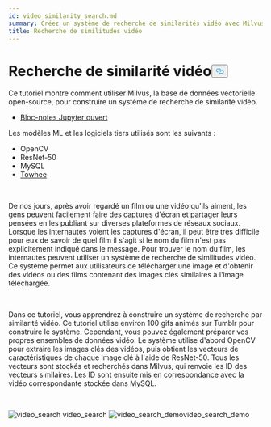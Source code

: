 ```yaml
---
id: video_similarity_search.md
summary: Créez un système de recherche de similarités vidéo avec Milvus.
title: Recherche de similitudes vidéo
---
```

<h1 id="Video-Similarity-Search" class="common-anchor-header">Recherche de similarité vidéo<button data-href="#Video-Similarity-Search" class="anchor-icon" translate="no">
      <svg translate="no"
        aria-hidden="true"
        focusable="false"
        height="20"
        version="1.1"
        viewBox="0 0 16 16"
        width="16"
      >
        <path
          fill="#0092E4"
          fill-rule="evenodd"
          d="M4 9h1v1H4c-1.5 0-3-1.69-3-3.5S2.55 3 4 3h4c1.45 0 3 1.69 3 3.5 0 1.41-.91 2.72-2 3.25V8.59c.58-.45 1-1.27 1-2.09C10 5.22 8.98 4 8 4H4c-.98 0-2 1.22-2 2.5S3 9 4 9zm9-3h-1v1h1c1 0 2 1.22 2 2.5S13.98 12 13 12H9c-.98 0-2-1.22-2-2.5 0-.83.42-1.64 1-2.09V6.25c-1.09.53-2 1.84-2 3.25C6 11.31 7.55 13 9 13h4c1.45 0 3-1.69 3-3.5S14.5 6 13 6z"
        ></path>
      </svg>
    </button></h1><p>Ce tutoriel montre comment utiliser Milvus, la base de données vectorielle open-source, pour construire un système de recherche de similarité vidéo.</p>
<ul>
<li><a href="https://github.com/towhee-io/examples/tree/main/video/reverse_video_search">Bloc-notes Jupyter ouvert</a></li>
</ul>
<p>Les modèles ML et les logiciels tiers utilisés sont les suivants :</p>
<ul>
<li>OpenCV</li>
<li>ResNet-50</li>
<li>MySQL</li>
<li><a href="https://towhee.io/">Towhee</a></li>
</ul>
<p><br/></p>
<p>De nos jours, après avoir regardé un film ou une vidéo qu'ils aiment, les gens peuvent facilement faire des captures d'écran et partager leurs pensées en les publiant sur diverses plateformes de réseaux sociaux. Lorsque les internautes voient les captures d'écran, il peut être très difficile pour eux de savoir de quel film il s'agit si le nom du film n'est pas explicitement indiqué dans le message. Pour trouver le nom du film, les internautes peuvent utiliser un système de recherche de similitudes vidéo. Ce système permet aux utilisateurs de télécharger une image et d'obtenir des vidéos ou des films contenant des images clés similaires à l'image téléchargée.</p>
<p><br/></p>
<p>Dans ce tutoriel, vous apprendrez à construire un système de recherche par similarité vidéo. Ce tutoriel utilise environ 100 gifs animés sur Tumblr pour construire le système. Cependant, vous pouvez également préparer vos propres ensembles de données vidéo. Le système utilise d'abord OpenCV pour extraire les images clés des vidéos, puis obtient les vecteurs de caractéristiques de chaque image clé à l'aide de ResNet-50. Tous les vecteurs sont stockés et recherchés dans Milvus, qui renvoie les ID des vecteurs similaires. Les ID sont ensuite mis en correspondance avec la vidéo correspondante stockée dans MySQL.</p>
<p><br/></p>
<p>
  
   <span class="img-wrapper"> <img translate="no" src="/docs/v2.4.x/assets/video_search.png" alt="video_search" class="doc-image" id="video_search" />
   </span> <span class="img-wrapper"> <span>video_search</span> </span> <span class="img-wrapper"> <img translate="no" src="/docs/v2.4.x/assets/video_search_demo.gif" alt="video_search_demo" class="doc-image" id="video_search_demo" /><span>video_search_demo</span> </span></p>
